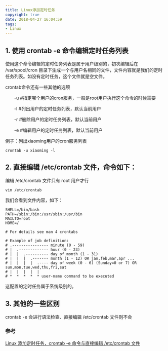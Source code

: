 ```yaml
---
title: Linux添加定时任务
copyright: true
date: 2018-04-27 16:04:59
tags:
- Linux
---
```


## 1. 使用 crontab -e 命令编辑定时任务列表

使用这个命令编辑的定时任务列表是属于用户级别的，初次编辑后在 /var/spool/cron 目录下生成一个与用户名相同的文件，文件内容就是我们的定时任务列表。如没有定时任务，这个文件就是空文件。

crontab命令还有一些其他的选项

　　-u #指定哪个用户的cron服务，一般是root用户执行这个命令的时候需要

　　-l #列出用户的定时任务列表，默认当前用户

　　-r #删除用户的定时任务列表，默认当前用户 

　　-e #编辑用户的定时任务列表，默认当前用户
<!--more-->
例子：列出xiaoming用户的cron服务列表

```
crontab -u xiaoming -l
```

 

## 2. 直接编辑 /etc/crontab 文件，命令如下：

编辑 /etc/crontab 文件只有 root 用户才行

```
vim /etc/crontab
```

我们会看到文件内容，如下：

```
SHELL=/bin/bash
PATH=/sbin:/bin:/usr/sbin:/usr/bin
MAILTO=root
HOME=/

# For details see man 4 crontabs

# Example of job definition:
# .---------------- minute (0 - 59)
# |  .------------- hour (0 - 23)
# |  |  .---------- day of month (1 - 31)
# |  |  |  .------- month (1 - 12) OR jan,feb,mar,apr ...
# |  |  |  |  .---- day of week (0 - 6) (Sunday=0 or 7) OR sun,mon,tue,wed,thu,fri,sat
# |  |  |  |  |
# *  *  *  *  * user-name command to be executed
```

这配置的定时任务属于系统级别的。

 

## 3. 其他的一些区别

crontab -e 会进行语法检查、直接编辑 /etc/crontab 文件则不会

### 参考

 [Linux 添加定时任务，crontab -e 命令与直接编辑 /etc/crontab 文件](http://www.cnblogs.com/libra0920/p/6520701.html)
